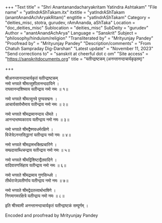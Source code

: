 +++
"Text title" = "Shri Anantanandacharyakritam Yatindra Ashtakam"
"File name" = "yatIndrAShTakam.itx"
itxtitle = "yatIndrAShTakam (anantAnandAchAryakRitam)"
engtitle = "yatIndrAShTakam"
Category = "deities_misc, stotra, gurudev, rAmAnanda, aShTaka"
Location = "doc_deities_misc"
Sublocation = "deities_misc"
SubDeity = "gurudev"
Author = "anantAnandAchArya"
Language = "Sanskrit"
Subject = "philosophy/hinduism/religion"
"Transliterated by" = "Mrityunjay Pandey"
"Proofread by" = "Mrityunjay Pandey"
"Description/comments" = "From Chatuh Sampraday Dig-Darshan"
"Latest update" = "November 11, 2023"
"Send corrections to" = "sanskrit at cheerful dot c om"
"Site access" = "https://sanskritdocuments.org"
title = "यतीन्द्राष्टकम् (अनन्तानन्दाचार्यकृइतम्)"

+++
  
 श्रीअनन्तानन्दाचार्यकृतं यतीन्द्राष्टकम्   
नमो भगवते श्रीमत्सुशीलानन्ददायिने ।  
राघवानन्दशिष्याय यतीन्द्राय नमो नमः ॥ १॥  
  
नमो भगवते श्रीमत्सूनवे पुण्यसद्मनः ।  
आचार्यसार्वभौमाय यतीन्द्राय नमो नमः ॥ २॥  
  
नमो भगवते श्रीमद्रामानन्दाय धीमते ।  
आनन्दभाष्यकाराय यतीन्द्राय नमो नमः ॥ ३॥  
  
नमो भगवते श्रीमद्वैष्णवधर्मरक्षिणे ।  
विजेत्रेऽनन्तसिद्धानां यतीन्द्राय नमो नमः ॥ ४॥  
  
नमो भगवते श्रीमद्रामभक्तिप्रचारिणे ।  
सम्प्रदायाब्धिचन्द्राय यतीन्द्राय नमो नमः ॥ ५॥  
  
नमो भगवते श्रीमद्विशिष्टाद्वैतवादिने ।  
वादिवारणसिंहाय यतीन्द्राय नमो नमः ॥ ६॥  
  
नमो भगवते श्रीमद्रामाय गुणसिन्धवे ।  
तीर्थराजेऽवतीर्णाय यतीन्द्राय नमो नमः ॥ ७॥  
  
नमो भगवते श्रीमद्वेदतत्त्वार्थभाषिणे ।  
निगमागमरक्षित्रे यतीन्द्राय नमो नमः ॥ ८॥  
  
इति श्रीस्वामी अनन्तानन्दाचार्यकृतं यतीन्द्राष्टकं सम्पूर्णम् ।  
  
Encoded and proofread by Mrityunjay Pandey  
  
